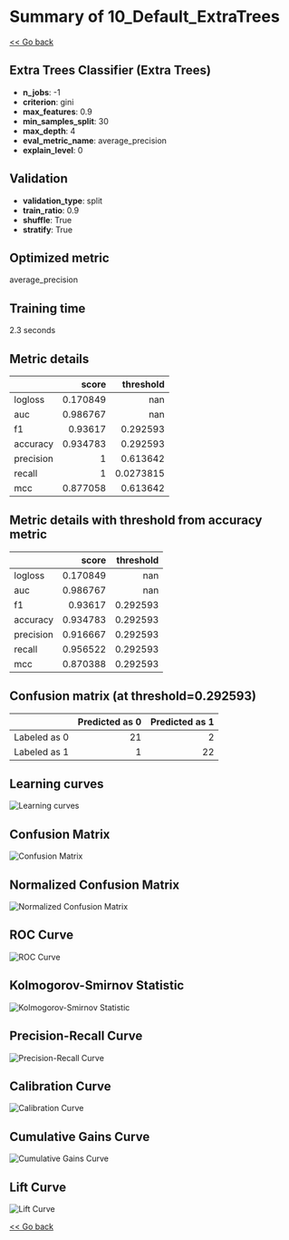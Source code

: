 # Summary of 10_Default_ExtraTrees

[<< Go back](../README.md)


## Extra Trees Classifier (Extra Trees)
- **n_jobs**: -1
- **criterion**: gini
- **max_features**: 0.9
- **min_samples_split**: 30
- **max_depth**: 4
- **eval_metric_name**: average_precision
- **explain_level**: 0

## Validation
 - **validation_type**: split
 - **train_ratio**: 0.9
 - **shuffle**: True
 - **stratify**: True

## Optimized metric
average_precision

## Training time

2.3 seconds

## Metric details
|           |    score |   threshold |
|:----------|---------:|------------:|
| logloss   | 0.170849 | nan         |
| auc       | 0.986767 | nan         |
| f1        | 0.93617  |   0.292593  |
| accuracy  | 0.934783 |   0.292593  |
| precision | 1        |   0.613642  |
| recall    | 1        |   0.0273815 |
| mcc       | 0.877058 |   0.613642  |


## Metric details with threshold from accuracy metric
|           |    score |   threshold |
|:----------|---------:|------------:|
| logloss   | 0.170849 |  nan        |
| auc       | 0.986767 |  nan        |
| f1        | 0.93617  |    0.292593 |
| accuracy  | 0.934783 |    0.292593 |
| precision | 0.916667 |    0.292593 |
| recall    | 0.956522 |    0.292593 |
| mcc       | 0.870388 |    0.292593 |


## Confusion matrix (at threshold=0.292593)
|              |   Predicted as 0 |   Predicted as 1 |
|:-------------|-----------------:|-----------------:|
| Labeled as 0 |               21 |                2 |
| Labeled as 1 |                1 |               22 |

## Learning curves
![Learning curves](learning_curves.png)
## Confusion Matrix

![Confusion Matrix](confusion_matrix.png)


## Normalized Confusion Matrix

![Normalized Confusion Matrix](confusion_matrix_normalized.png)


## ROC Curve

![ROC Curve](roc_curve.png)


## Kolmogorov-Smirnov Statistic

![Kolmogorov-Smirnov Statistic](ks_statistic.png)


## Precision-Recall Curve

![Precision-Recall Curve](precision_recall_curve.png)


## Calibration Curve

![Calibration Curve](calibration_curve_curve.png)


## Cumulative Gains Curve

![Cumulative Gains Curve](cumulative_gains_curve.png)


## Lift Curve

![Lift Curve](lift_curve.png)



[<< Go back](../README.md)
